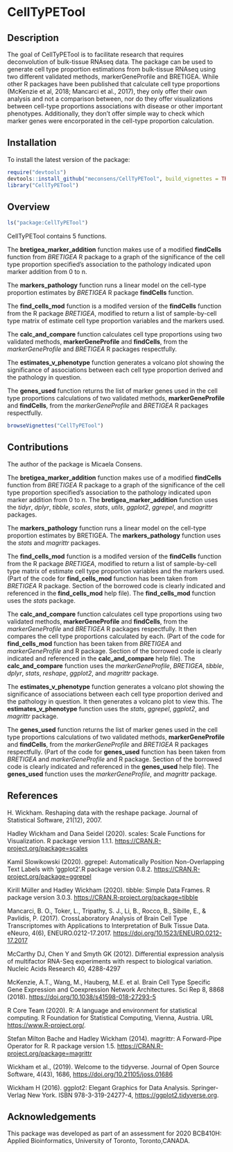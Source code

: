 
<!-- README.md is generated from README.Rmd. Please edit that file -->

# CellTyPETool

<!-- badges: start -->

<!-- badges: end -->

## Description

The goal of CellTyPETool is to facilitate research that requires
deconvolution of bulk-tissue RNAseq data. The package can be used to
generate cell type proportion estimations from bulk-tissue RNAseq using
two different validated methods, markerGeneProfile and BRETIGEA. While
other R packages have been published that calculate cell type
proportions (McKenzie et al, 2018; Mancarci et al., 2017), they only
offer their own analysis and not a comparison between, nor do they offer
visualizations between cell-type proportions associations with disease
or other important phenotypes. Additionally, they don’t offer simple way
to check which marker genes were encorporated in the cell-type
proportion calculation.

## Installation

To install the latest version of the package:

``` r
require("devtools")
devtools::install_github("meconsens/CellTyPETool", build_vignettes = TRUE)
library("CellTyPETool")
```

## Overview

``` r
ls("package:CellTyPETool")
```

CellTyPETool contains 5 functions.

The **bretigea\_marker\_addition** function makes use of a modified
**findCells** function from *BRETIGEA* R package to a graph of the
significance of the cell type proportion specified’s association to the
pathology indicated upon marker addition from 0 to n.

The **markers\_pathology** function runs a linear model on the cell-type
proportion estimates by *BRETIGEA* R package **findCells** function.

The **find\_cells\_mod** function is a modifed version of the
**findCells** function from the R package *BRETIGEA*, modified to return
a list of sample-by-cell type matrix of estimate cell type proportion
variables and the markers used.

The **calc\_and\_compare** function calculates cell type proportions
using two validated methods, **markerGeneProfile** and **findCells**,
from the *markerGeneProfile* and *BRETIGEA* R packages respectfully.

The **estimates\_v\_phenotype** function generates a volcano plot
showing the significance of associations between each cell type
proportion derived and the pathology in question.

The **genes\_used** function returns the list of marker genes used in
the cell type proportions calculations of two validated methods,
**markerGeneProfile** and **findCells**, from the *markerGeneProfile*
and *BRETIGEA* R packages respectfully.

``` r
browseVignettes("CellTyPETool")
```

## Contributions

The author of the package is Micaela Consens.

The **bretigea\_marker\_addition** function makes use of a modified
**findCells** function from *BRETIGEA* R package to a graph of the
significance of the cell type proportion specified’s association to the
pathology indicated upon marker addition from 0 to n. The
**bretigea\_marker\_addition** function uses the *tidyr*, *dplyr*,
*tibble*, *scales*, *stats*, *utils*, *ggplot2*, *ggrepel*, and
*magrittr* packages.

The **markers\_pathology** function runs a linear model on the cell-type
proportion estimates by BRETIGEA. The **markers\_pathology** function
uses the *stats* and *magrittr* packages.

The **find\_cells\_mod** function is a modifed version of the
**findCells** function from the R package *BRETIGEA*, modified to return
a list of sample-by-cell type matrix of estimate cell type proportion
variables and the markers used. (Part of the code for
**find\_cells\_mod** function has been taken from *BRETIGEA* R package.
Section of the borrowed code is clearly indicated and referenced in the
**find\_cells\_mod** help file). The **find\_cells\_mod** function uses
the *stats* package.

The **calc\_and\_compare** function calculates cell type proportions
using two validated methods, **markerGeneProfile** and **findCells**,
from the *markerGeneProfile* and *BRETIGEA* R packages respectfully. It
then compares the cell type proportions calculated by each. (Part of the
code for **find\_cells\_mod** function has been taken from *BRETIGEA*
and *markerGeneProfile* and R package. Section of the borrowed code is
clearly indicated and referenced in the **calc\_and\_compare** help
file). The **calc\_and\_compare** function uses the *markerGeneProfile*,
*BRETIGEA*, *tibble*, *dplyr*, *stats*, *reshape*, *ggplot2*, and
*magrittr* package.

The **estimates\_v\_phenotype** function generates a volcano plot
showing the significance of associations between each cell type
proportion derived and the pathology in question. It then generates a
volcano plot to view this. The **estimates\_v\_phenotype** function uses
the *stats*, *ggrepel*, *ggplot2*, and *magrittr* package.

The **genes\_used** function returns the list of marker genes used in
the cell type proportions calculations of two validated methods,
**markerGeneProfile** and **findCells**, from the *markerGeneProfile*
and *BRETIGEA* R packages respectfully. (Part of the code for
**genes\_used** function has been taken from *BRETIGEA* and
*markerGeneProfile* and R package. Section of the borrowed code is
clearly indicated and referenced in the **genes\_used** help file). The
**genes\_used** function uses the *markerGeneProfile*, and *magrittr*
package.

## References

H. Wickham. Reshaping data with the reshape package. Journal of
Statistical Software, 21(12), 2007.

Hadley Wickham and Dana Seidel (2020). scales: Scale Functions for
Visualization. R package version 1.1.1.
<https://CRAN.R-project.org/package=scales>

Kamil Slowikowski (2020). ggrepel: Automatically Position
Non-Overlapping Text Labels with ‘ggplot2’.R package version 0.8.2.
<https://CRAN.R-project.org/package=ggrepel>

Kirill Müller and Hadley Wickham (2020). tibble: Simple Data Frames. R
package version 3.0.3. <https://CRAN.R-project.org/package=tibble>

Mancarci, B. O., Toker, L., Tripathy, S. J., Li, B., Rocco, B., Sibille,
E., & Pavlidis, P. (2017). CrossLaboratory Analysis of Brain Cell Type
Transcriptomes with Applications to Interpretation of Bulk Tissue Data.
eNeuro, 4(6), ENEURO.0212-17.2017.
<https://doi.org/10.1523/ENEURO.0212-17.2017>

McCarthy DJ, Chen Y and Smyth GK (2012). Differential expression
analysis of multifactor RNA-Seq experiments with respect to biological
variation. Nucleic Acids Research 40, 4288-4297

McKenzie, A.T., Wang, M., Hauberg, M.E. et al. Brain Cell Type Specific
Gene Expression and Coexpression Network Architectures. Sci Rep 8, 8868
(2018). <https://doi.org/10.1038/s41598-018-27293-5>

R Core Team (2020). R: A language and environment for statistical
computing. R Foundation for Statistical Computing, Vienna, Austria. URL
<https://www.R-project.org/>.

Stefan Milton Bache and Hadley Wickham (2014). magrittr: A Forward-Pipe
Operator for R. R package version 1.5.
<https://CRAN.R-project.org/package=magrittr>

Wickham et al., (2019). Welcome to the tidyverse. Journal of Open Source
Software, 4(43), 1686, <https://doi.org/10.21105/joss.01686>

Wickham H (2016). ggplot2: Elegant Graphics for Data Analysis.
Springer-Verlag New York. ISBN 978-3-319-24277-4,
<https://ggplot2.tidyverse.org>.

## Acknowledgements

This package was developed as part of an assessment for 2020 BCB410H:
Applied Bioinformatics, University of Toronto, Toronto,CANADA.

